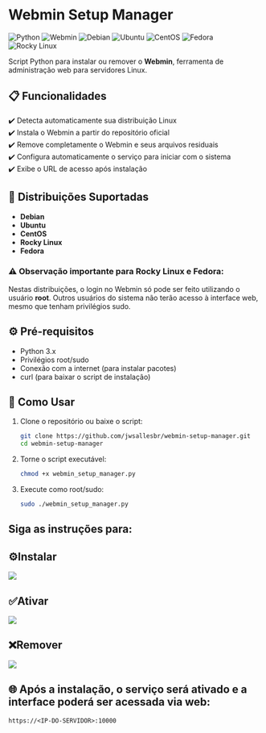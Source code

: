 # Webmin Setup Manager

![Python](https://img.shields.io/badge/Python-3776AB?style=for-the-badge&logo=python&logoColor=white)
![Webmin](https://img.shields.io/badge/Webmin-7DA0D0?style=for-the-badge&logo=webmin&logoColor=white)
![Debian](https://img.shields.io/badge/Debian-A81D33?style=for-the-badge&logo=debian&logoColor=white)
![Ubuntu](https://img.shields.io/badge/Ubuntu-E95420?style=for-the-badge&logo=ubuntu&logoColor=white)
![CentOS](https://img.shields.io/badge/Cent%20OS-262577?style=for-the-badge&logo=centos&logoColor=white)
![Fedora](https://img.shields.io/badge/Fedora-294172?style=for-the-badge&logo=fedora&logoColor=white)
![Rocky Linux](https://img.shields.io/badge/Rocky%20Linux-10B981?style=for-the-badge&logo=rockylinux&logoColor=white)

Script Python para instalar ou remover o **Webmin**, ferramenta de administração web para servidores Linux.

## 📋 Funcionalidades

✔️ Detecta automaticamente sua distribuição Linux     
✔️ Instala o Webmin a partir do repositório oficial      
✔️ Remove completamente o Webmin e seus arquivos residuais     
✔️ Configura automaticamente o serviço para iniciar com o sistema    
✔️ Exibe o URL de acesso após instalação     

## 🐧 Distribuições Suportadas

- **Debian**
- **Ubuntu**
- **CentOS**
- **Rocky Linux**
- **Fedora**

### ⚠️ Observação importante para Rocky Linux e Fedora:  
Nestas distribuições, o login no Webmin só pode ser feito utilizando o usuário **root**. Outros usuários do sistema não terão acesso à interface web, mesmo que tenham privilégios sudo.

## ⚙️ Pré-requisitos

- Python 3.x
- Privilégios root/sudo
- Conexão com a internet (para instalar pacotes)
- curl (para baixar o script de instalação)

## 🚀 Como Usar

1. Clone o repositório ou baixe o script:
   ```bash
   git clone https://github.com/jwsallesbr/webmin-setup-manager.git
   cd webmin-setup-manager
   ```
2. Torne o script executável:
   ```bash
   chmod +x webmin_setup_manager.py
   ```
3. Execute como root/sudo:
   ```bash
   sudo ./webmin_setup_manager.py
      ```

## Siga as instruções para:

   ## ⚙️Instalar
   <img src="install.png">

   ## ✅Ativar
   <img src="activate.png">

   ## ❌Remover
   <img src="remove.png">
   

## 🌐 Após a instalação, o serviço será ativado e a interface poderá ser acessada via web:
```
https://<IP-DO-SERVIDOR>:10000
```
